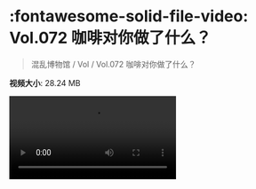 # :fontawesome-solid-file-video: Vol.072 咖啡对你做了什么？

> 混乱博物馆 / Vol / Vol.072 咖啡对你做了什么？

**视频大小**: 28.24 MB

<div class="video"><video src="https://file.hsyhx.top/archive/混乱博物馆/Vol/Vol.072 咖啡对你做了什么？.mp4" controls preload>🤔 您的浏览器不支持 video 标签</video></div>